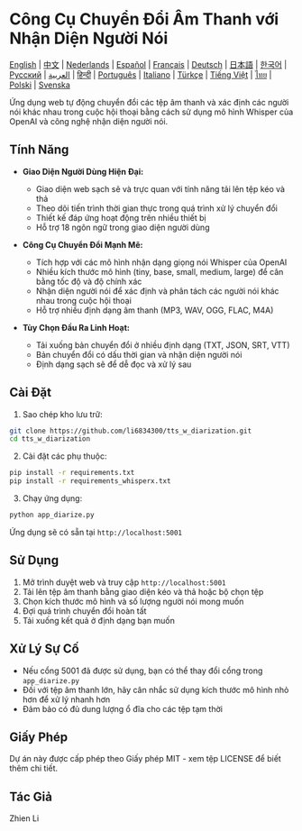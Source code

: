 # Công Cụ Chuyển Đổi Âm Thanh với Nhận Diện Người Nói

[English](README.md) | [中文](README_zh.md) | [Nederlands](README_nl.md) | [Español](README_es.md) | [Français](README_fr.md) | [Deutsch](README_de.md) | [日本語](README_ja.md) | [한국어](README_ko.md) | [Русский](README_ru.md) | [العربية](README_ar.md) | [हिन्दी](README_hi.md) | [Português](README_pt.md) | [Italiano](README_it.md) | [Türkçe](README_tr.md) | [Tiếng Việt](README_vi.md) | [ไทย](README_th.md) | [Polski](README_pl.md) | [Svenska](README_sv.md)

Ứng dụng web tự động chuyển đổi các tệp âm thanh và xác định các người nói khác nhau trong cuộc hội thoại bằng cách sử dụng mô hình Whisper của OpenAI và công nghệ nhận diện người nói.

## Tính Năng

- **Giao Diện Người Dùng Hiện Đại:**
  * Giao diện web sạch sẽ và trực quan với tính năng tải lên tệp kéo và thả
  * Theo dõi tiến trình thời gian thực trong quá trình xử lý chuyển đổi
  * Thiết kế đáp ứng hoạt động trên nhiều thiết bị
  * Hỗ trợ 18 ngôn ngữ trong giao diện người dùng

- **Công Cụ Chuyển Đổi Mạnh Mẽ:**
  * Tích hợp với các mô hình nhận dạng giọng nói Whisper của OpenAI
  * Nhiều kích thước mô hình (tiny, base, small, medium, large) để cân bằng tốc độ và độ chính xác
  * Nhận diện người nói để xác định và phân tách các người nói khác nhau trong cuộc hội thoại
  * Hỗ trợ nhiều định dạng âm thanh (MP3, WAV, OGG, FLAC, M4A)

- **Tùy Chọn Đầu Ra Linh Hoạt:**
  * Tải xuống bản chuyển đổi ở nhiều định dạng (TXT, JSON, SRT, VTT)
  * Bản chuyển đổi có dấu thời gian và nhận diện người nói
  * Định dạng sạch sẽ để dễ đọc và xử lý sau

## Cài Đặt

1. Sao chép kho lưu trữ:
```bash
git clone https://github.com/li6834300/tts_w_diarization.git
cd tts_w_diarization
```

2. Cài đặt các phụ thuộc:
```bash
pip install -r requirements.txt
pip install -r requirements_whisperx.txt
```

3. Chạy ứng dụng:
```bash
python app_diarize.py
```

Ứng dụng sẽ có sẵn tại `http://localhost:5001`

## Sử Dụng

1. Mở trình duyệt web và truy cập `http://localhost:5001`
2. Tải lên tệp âm thanh bằng giao diện kéo và thả hoặc bộ chọn tệp
3. Chọn kích thước mô hình và số lượng người nói mong muốn
4. Đợi quá trình chuyển đổi hoàn tất
5. Tải xuống kết quả ở định dạng bạn muốn

## Xử Lý Sự Cố

- Nếu cổng 5001 đã được sử dụng, bạn có thể thay đổi cổng trong `app_diarize.py`
- Đối với tệp âm thanh lớn, hãy cân nhắc sử dụng kích thước mô hình nhỏ hơn để xử lý nhanh hơn
- Đảm bảo có đủ dung lượng ổ đĩa cho các tệp tạm thời

## Giấy Phép

Dự án này được cấp phép theo Giấy phép MIT - xem tệp LICENSE để biết thêm chi tiết.

## Tác Giả

Zhien Li 